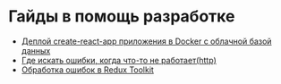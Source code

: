 # Гайды в помощь разработке

- [Деплой create-react-app приложения в Docker с облачной базой данных](./deploy-docker-render.md)
- [Где искать ошибки, когда что-то не работает(http)](./deploy-docker-render.md)
- [Обработка ошибок в Redux Toolkit](./rtk-errors.md)
